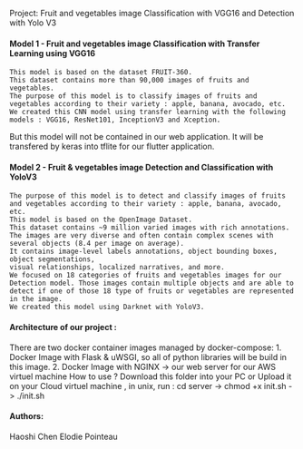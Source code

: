 Project: Fruit and vegetables image Classification with VGG16 and Detection with Yolo V3


  #### Model 1 - Fruit and vegetables image Classification with Transfer Learning using VGG16
    This model is based on the dataset FRUIT-360.
    This dataset contains more than 90,000 images of fruits and vegetables.
    The purpose of this model is to classify images of fruits and vegetables according to their variety : apple, banana, avocado, etc.
    We created this CNN model using transfer learning with the following models : VGG16, ResNet101, InceptionV3 and Xception.

 But this model will not be contained in our web application.  It will be transfered by keras into tflite for our flutter application.


  #### Model 2 - Fruit & vegetables image Detection and Classification with YoloV3
    The purpose of this model is to detect and classify images of fruits and vegetables according to their variety : apple, banana, avocado, etc.
    This model is based on the OpenImage Dataset.
    This dataset contains ~9 million varied images with rich annotations. The images are very diverse and often contain complex scenes with several objects (8.4 per image on average). 
    It contains image-level labels annotations, object bounding boxes, object segmentations,
    visual relationships, localized narratives, and more. 
    We focused on 18 categories of fruits and vegetables images for our Detection model. Those images contain multiple objects and are able to detect if one of those 18 type of fruits or vegetables are represented in the image.
    We created this model using Darknet with YoloV3.
 
 #### Architecture of our project :
   There are two docker container images managed by docker-compose:
        1. Docker Image with Flask & uWSGI,  so all of python libraries will be build in this image.
        2. Docker Image with NGINX -> our web server for our AWS virtuel machine
   How to use ? 
        Download this folder into your PC or Upload it on your Cloud virtuel machine ,
          in unix, run :  cd server -> chmod +x init.sh -> ./init.sh
          

 
 #### Authors:
  Haoshi Chen
  Elodie Pointeau

